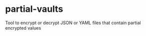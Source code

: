 # partial-vaults
Tool to encrypt or decrypt JSON or YAML files that contain partial encrypted values
